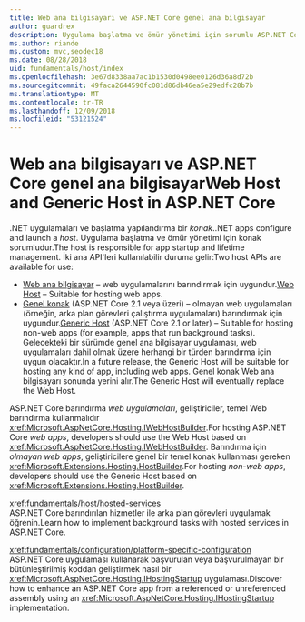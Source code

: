 ```yaml
---
title: Web ana bilgisayarı ve ASP.NET Core genel ana bilgisayar
author: guardrex
description: Uygulama başlatma ve ömür yönetimi için sorumlu ASP.NET Core Web ana bilgisayarı ve .NET genel ana bilgisayar hakkında bilgi edinin.
ms.author: riande
ms.custom: mvc,seodec18
ms.date: 08/28/2018
uid: fundamentals/host/index
ms.openlocfilehash: 3e67d8338aa7ac1b1530d0498ee0126d36a8d72b
ms.sourcegitcommit: 49faca2644590fc081d86db46ea5e29edfc28b7b
ms.translationtype: MT
ms.contentlocale: tr-TR
ms.lasthandoff: 12/09/2018
ms.locfileid: "53121524"
---
```

# <a name="web-host-and-generic-host-in-aspnet-core"></a><span data-ttu-id="03058-103">Web ana bilgisayarı ve ASP.NET Core genel ana bilgisayar</span><span class="sxs-lookup"><span data-stu-id="03058-103">Web Host and Generic Host in ASP.NET Core</span></span>

<span data-ttu-id="03058-104">.NET uygulamaları ve başlatma yapılandırma bir *konak*.</span><span class="sxs-lookup"><span data-stu-id="03058-104">.NET apps configure and launch a *host*.</span></span> <span data-ttu-id="03058-105">Uygulama başlatma ve ömür yönetimi için konak sorumludur.</span><span class="sxs-lookup"><span data-stu-id="03058-105">The host is responsible for app startup and lifetime management.</span></span> <span data-ttu-id="03058-106">İki ana API'leri kullanılabilir duruma gelir:</span><span class="sxs-lookup"><span data-stu-id="03058-106">Two host APIs are available for use:</span></span>

* <span data-ttu-id="03058-107">[Web ana bilgisayar](xref:fundamentals/host/web-host) &ndash; web uygulamalarını barındırmak için uygundur.</span><span class="sxs-lookup"><span data-stu-id="03058-107">[Web Host](xref:fundamentals/host/web-host) &ndash; Suitable for hosting web apps.</span></span>
* <span data-ttu-id="03058-108">[Genel konak](xref:fundamentals/host/generic-host) (ASP.NET Core 2.1 veya üzeri) &ndash; olmayan web uygulamaları (örneğin, arka plan görevleri çalıştırma uygulamaları) barındırmak için uygundur.</span><span class="sxs-lookup"><span data-stu-id="03058-108">[Generic Host](xref:fundamentals/host/generic-host) (ASP.NET Core 2.1 or later) &ndash; Suitable for hosting non-web apps (for example, apps that run background tasks).</span></span> <span data-ttu-id="03058-109">Gelecekteki bir sürümde genel ana bilgisayar uygulaması, web uygulamaları dahil olmak üzere herhangi bir türden barındırma için uygun olacaktır.</span><span class="sxs-lookup"><span data-stu-id="03058-109">In a future release, the Generic Host will be suitable for hosting any kind of app, including web apps.</span></span> <span data-ttu-id="03058-110">Genel konak Web ana bilgisayarı sonunda yerini alır.</span><span class="sxs-lookup"><span data-stu-id="03058-110">The Generic Host will eventually replace the Web Host.</span></span>

<span data-ttu-id="03058-111">ASP.NET Core barındırma *web uygulamaları*, geliştiriciler, temel Web barındırma kullanmalıdır <xref:Microsoft.AspNetCore.Hosting.IWebHostBuilder>.</span><span class="sxs-lookup"><span data-stu-id="03058-111">For hosting ASP.NET Core *web apps*, developers should use the Web Host based on <xref:Microsoft.AspNetCore.Hosting.IWebHostBuilder>.</span></span> <span data-ttu-id="03058-112">Barındırma için *olmayan web apps*, geliştiricilere genel bir temel konak kullanması gereken <xref:Microsoft.Extensions.Hosting.HostBuilder>.</span><span class="sxs-lookup"><span data-stu-id="03058-112">For hosting *non-web apps*, developers should use the Generic Host based on <xref:Microsoft.Extensions.Hosting.HostBuilder>.</span></span>

<xref:fundamentals/host/hosted-services>  
<span data-ttu-id="03058-113">ASP.NET Core barındırılan hizmetler ile arka plan görevleri uygulamak öğrenin.</span><span class="sxs-lookup"><span data-stu-id="03058-113">Learn how to implement background tasks with hosted services in ASP.NET Core.</span></span>

<xref:fundamentals/configuration/platform-specific-configuration>  
<span data-ttu-id="03058-114">ASP.NET Core uygulaması kullanarak başvurulan veya başvurulmayan bir bütünleştirilmiş koddan geliştirmek nasıl bir <xref:Microsoft.AspNetCore.Hosting.IHostingStartup> uygulaması.</span><span class="sxs-lookup"><span data-stu-id="03058-114">Discover how to enhance an ASP.NET Core app from a referenced or unreferenced assembly using an <xref:Microsoft.AspNetCore.Hosting.IHostingStartup> implementation.</span></span>
